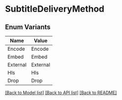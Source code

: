 # SubtitleDeliveryMethod

## Enum Variants

| Name | Value |
|---- | -----|
| Encode | Encode |
| Embed | Embed |
| External | External |
| Hls | Hls |
| Drop | Drop |


[[Back to Model list]](../README.md#documentation-for-models) [[Back to API list]](../README.md#documentation-for-api-endpoints) [[Back to README]](../README.md)


